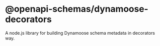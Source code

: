 # @openapi-schemas/dynamoose-decorators

A node.js library for building Dynamoose schema metadata in decorators way.